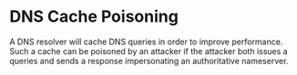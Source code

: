 # DNS Cache Poisoning

A DNS resolver will cache DNS queries in order to improve performance. Such a
cache can be poisoned by an attacker if the attacker both issues a queries and
sends a response impersonating an authoritative nameserver.
